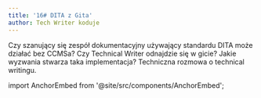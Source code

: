 ```yaml
---
title: '16# DITA z Gita'
author: Tech Writer koduje
---
```


Czy szanujący się zespół dokumentacyjny używający standardu DITA może działać
bez CCMSa? Czy Technical Writer odnajdzie się w gicie? Jakie wyzwania stwarza
taka implementacja? Techniczna rozmowa o technical writingu.

import AnchorEmbed from '@site/src/components/AnchorEmbed';

<AnchorEmbed episodeId="16-DITA-z-Gita-ed3o8b/a-a20fl7c" />
